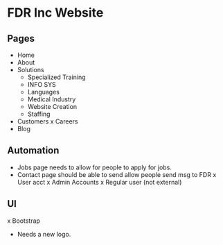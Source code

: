 # FDR Inc Website

## Pages
- Home
- About
- Solutions
	- Specialized Training
	- INFO SYS
	- Languages
	- Medical Industry
	- Website Creation
	- Staffing
- Customers
x Careers
- Blog


## Automation

- Jobs page needs to allow for people to apply for jobs.
- Contact page should be able to send allow people send msg to FDR
x User acct
x Admin Accounts
x Regular user (not external)


## UI

x Bootstrap

- Needs a new logo.
